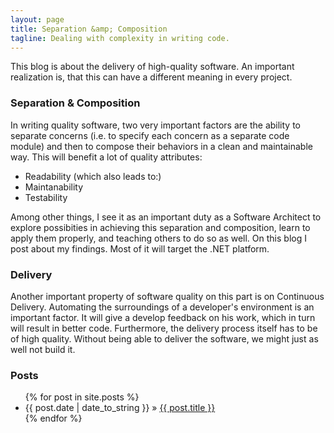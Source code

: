 ```yaml
---
layout: page
title: Separation &amp; Composition
tagline: Dealing with complexity in writing code.
---
```


This blog is about the delivery of high-quality software. An important realization is, that this can have a different meaning in every project. 

### Separation & Composition
In writing quality software, two very important factors are the ability to separate concerns (i.e. to specify each concern as a separate code module) and then to compose their behaviors in a clean and maintainable way. This will benefit a lot of quality attributes: 

- Readability (which also leads to:)
- Maintanability
- Testability

Among other things, I see it as an important duty as a Software Architect to explore possibities in achieving this separation and composition, learn to apply them properly, and teaching others to do so as well. On this blog I post about my findings. Most of it will target the .NET platform. 

### Delivery
Another important property of software quality on this part is on Continuous Delivery. Automating the surroundings of a developer's environment is an important factor. It will give a develop feedback on his work, which in turn will result in better code. Furthermore, the delivery process itself has to be of high quality. Without being able to deliver the software, we might just as well not build it. 
 
### Posts

<ul class="posts">
  {% for post in site.posts %}
    <li><span>{{ post.date | date_to_string }}</span> &raquo; <a href="{{ BASE_PATH }}{{ post.url }}">{{ post.title }}</a></li>
  {% endfor %}
</ul>

